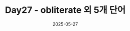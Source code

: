 ---
layout: single
title: "Day27 - obliterate 외 5개 단어"
date: 2025-05-27
categories: [영어공부, 해커스단어]
tags: [예문포함, 오늘의단어]
excerpt: "obliterate, succumb, alter, tremble"
toc: true
toc_sticky: true
comments: true

---